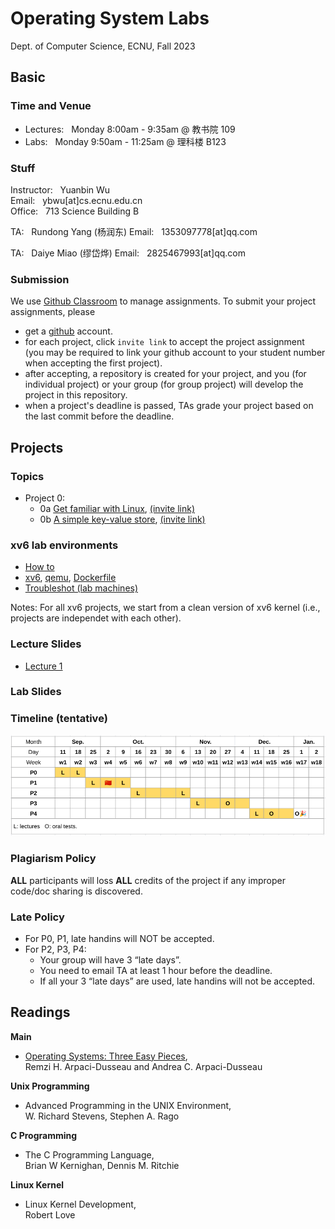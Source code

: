 # Operating System Labs

Dept. of Computer Science, ECNU, Fall 2023

## Basic 

### Time and Venue

* Lectures: &nbsp;  Monday 8:00am - 9:35am @ 教书院 109
* Labs: &nbsp; Monday 9:50am - 11:25am @ 理科楼 B123

### Stuff

Instructor: &nbsp; Yuanbin Wu  
Email: &nbsp; ybwu\[at\]cs.ecnu.edu.cn  
Office: &nbsp; 713 Science Building B

TA: &nbsp; Rundong Yang (杨润东)
Email: &nbsp; 1353097778\[at\]qq.com

TA: &nbsp; Daiye Miao (缪岱烨)
Email: &nbsp; 2825467993\[at\]qq.com



### Submission

We use [Github Classroom](https://classroom.github.com/) to manage assignments.
To submit your project assignments, please 
  - get a [github](https://www.github.com) account.
  - for each project, click ``invite link`` to accept the project assignment 
(you may be required to link your github account to your student number when accepting the first project).
  - after accepting, a repository is created for your project, and you (for individual project) or your group (for group project) will develop the project in this repository.
  - when a project's deadline is passed, TAs grade your project based on the last commit before the deadline.



## Projects

### Topics

* Project 0: 
  * 0a [Get familiar with Linux](../projects/linux/linux_warmup/), [(invite link)](https://classroom.github.com/a/zIc_8RpZ)
  * 0b [A simple key-value store](../projects/linux/kv_store), [(invite link)](https://classroom.github.com/a/3VbYpdi6)

<!--
* Project 1: 
  * 1a [A Unix Shell](../projects/linux/myshell/), [(invite link)](https://classroom.github.com/a/m8SlBYTH)
  * 1b [xv6 System Call](../projects/xv6/system_call/), [(invite link)](https://classroom.github.com/a/9c4PqiuJ)

* Project 2: 
  * 2a [Dynamic Memory Allocation](../projects/linux/malloc/), [(invite link)](https://classroom.github.com/a/IunKqXl7)
  * 2b [xv6 Scheduling](../projects/xv6/scheduling/), [(invite link)](https://classroom.github.com/a/uS6fgBvO)

* Project 3: 
  * 3a [Locks and Condition Variables](../projects/linux/lock_thread/), [(invite link)](https://classroom.github.com/a/jD-AboCz)
  * 3b [xv6 VM Layout](../projects/xv6/vmlayout/), [(invite link)](https://classroom.github.com/a/ioWs7D5N)

* Project 4: 
  - 4a [File Defragmentation](../projects/linux/defragmentation/), [(invite link)](https://classroom.github.com/a/x5Fa0t2G)
  - 4b [xv6 Kernel Thread](../projects/xv6/thread/), [(invite link)](https://classroom.github.com/a/_T2TXDpb)
-->

### xv6 lab environments

- [How to](../xv6env/)
- [xv6](../xv6env/xv6.tar.gz), [qemu](../xv6env/qemu-6.828-2.9.0.tar.gz), [Dockerfile](../xv6env/Dockerfile)
- [Troubleshot (lab machines)](../xv6env/qemu-lab-install.pdf)


Notes: For all xv6 projects, we start from a clean version of xv6 kernel (i.e., projects are independet with each other). 

### Lecture Slides

* [Lecture 1](slides/lecture-1.pdf)
<!--
* [Lecture 2](slides/lecture-2.pdf)
* [Lecture 3](slides/lecture-3.pdf), [Scheduling](slides/Scheduling.pdf)
* [Lecture 4](slides/lecture-4.pdf)
* [Lecture 5](slides/lecture-5.pdf)
* [Lecture 6](slides/lecture-6.pdf)
* [Lecture 7](slides/lecture-7.pdf)
-->


### Lab Slides

<!--
* [Lab1](slides/lab-1.pdf)
* [Lab2 git](slides/lab2git.pdf)
* [Lab4 make](slides/lab4make.pdf)
-->


### Timeline (tentative)


 ![timeline](images/timeline.png)

### Plagiarism Policy

**ALL** participants will loss **ALL** credits of the project 
if any improper code/doc sharing is discovered.

### Late Policy

* For P0, P1, late handins will NOT be accepted.
* For P2, P3, P4:
    - Your group will have 3 “late days”.
    - You need to email TA at least 1 hour before the deadline.   
    - If all your 3 “late days” are used, late handins will not be accepted.


## Readings

**Main**

* [Operating Systems: Three Easy Pieces](http://pages.cs.wisc.edu/~remzi/OSTEP/),  
  Remzi H. Arpaci-Dusseau and Andrea C. Arpaci-Dusseau

**Unix Programming**

* Advanced Programming in the UNIX Environment,   
  W. Richard Stevens, Stephen A. Rago

**C Programming**

* The C Programming Language,  
  Brian W Kernighan, Dennis M. Ritchie

**Linux Kernel**

* Linux Kernel Development,  
  Robert Love

